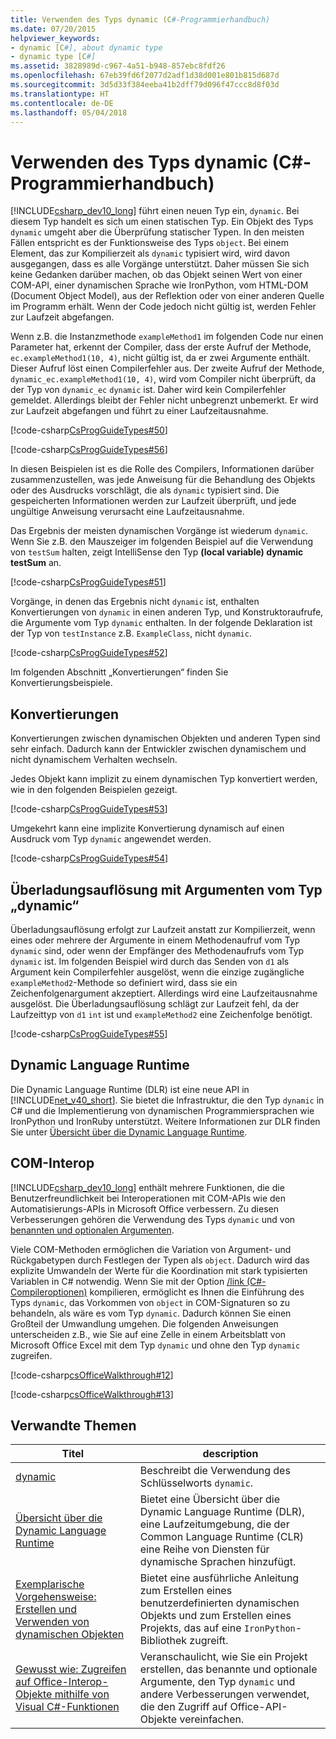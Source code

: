 ```yaml
---
title: Verwenden des Typs dynamic (C#-Programmierhandbuch)
ms.date: 07/20/2015
helpviewer_keywords:
- dynamic [C#], about dynamic type
- dynamic type [C#]
ms.assetid: 3828989d-c967-4a51-b948-857ebc8fdf26
ms.openlocfilehash: 67eb39fd6f2077d2adf1d38d001e801b815d687d
ms.sourcegitcommit: 3d5d33f384eeba41b2dff79d096f47ccc8d8f03d
ms.translationtype: HT
ms.contentlocale: de-DE
ms.lasthandoff: 05/04/2018
---
```

# <a name="using-type-dynamic-c-programming-guide"></a>Verwenden des Typs dynamic (C#-Programmierhandbuch)
[!INCLUDE[csharp_dev10_long](~/includes/csharp-dev10-long-md.md)] führt einen neuen Typ ein, `dynamic`. Bei diesem Typ handelt es sich um einen statischen Typ. Ein Objekt des Typs `dynamic` umgeht aber die Überprüfung statischer Typen. In den meisten Fällen entspricht es der Funktionsweise des Typs `object`. Bei einem Element, das zur Kompilierzeit als `dynamic` typisiert wird, wird davon ausgegangen, dass es alle Vorgänge unterstützt. Daher müssen Sie sich keine Gedanken darüber machen, ob das Objekt seinen Wert von einer COM-API, einer dynamischen Sprache wie IronPython, vom HTML-DOM (Document Object Model), aus der Reflektion oder von einer anderen Quelle im Programm erhält. Wenn der Code jedoch nicht gültig ist, werden Fehler zur Laufzeit abgefangen.  
  
 Wenn z.B. die Instanzmethode `exampleMethod1` im folgenden Code nur einen Parameter hat, erkennt der Compiler, dass der erste Aufruf der Methode, `ec.exampleMethod1(10, 4)`, nicht gültig ist, da er zwei Argumente enthält. Dieser Aufruf löst einen Compilerfehler aus. Der zweite Aufruf der Methode, `dynamic_ec.exampleMethod1(10, 4)`, wird vom Compiler nicht überprüft, da der Typ von `dynamic_ec` `dynamic` ist. Daher wird kein Compilerfehler gemeldet. Allerdings bleibt der Fehler nicht unbegrenzt unbemerkt. Er wird zur Laufzeit abgefangen und führt zu einer Laufzeitausnahme.  
  
 [!code-csharp[CsProgGuideTypes#50](../../../csharp/programming-guide/nullable-types/codesnippet/CSharp/using-type-dynamic_1.cs)]  
  
 [!code-csharp[CsProgGuideTypes#56](../../../csharp/programming-guide/nullable-types/codesnippet/CSharp/using-type-dynamic_2.cs)]  
  
 In diesen Beispielen ist es die Rolle des Compilers, Informationen darüber zusammenzustellen, was jede Anweisung für die Behandlung des Objekts oder des Ausdrucks vorschlägt, die als `dynamic` typisiert sind. Die gespeicherten Informationen werden zur Laufzeit überprüft, und jede ungültige Anweisung verursacht eine Laufzeitausnahme.  
  
 Das Ergebnis der meisten dynamischen Vorgänge ist wiederum `dynamic`. Wenn Sie z.B. den Mauszeiger im folgenden Beispiel auf die Verwendung von `testSum` halten, zeigt IntelliSense den Typ **(local variable) dynamic testSum** an.  
  
 [!code-csharp[CsProgGuideTypes#51](../../../csharp/programming-guide/nullable-types/codesnippet/CSharp/using-type-dynamic_3.cs)]  
  
 Vorgänge, in denen das Ergebnis nicht `dynamic` ist, enthalten Konvertierungen von `dynamic` in einen anderen Typ, und Konstruktoraufrufe, die Argumente vom Typ `dynamic` enthalten. In der folgende Deklaration ist der Typ von `testInstance` z.B. `ExampleClass`, nicht `dynamic`.  
  
 [!code-csharp[CsProgGuideTypes#52](../../../csharp/programming-guide/nullable-types/codesnippet/CSharp/using-type-dynamic_4.cs)]  
  
 Im folgenden Abschnitt „Konvertierungen“ finden Sie Konvertierungsbeispiele.  
  
## <a name="conversions"></a>Konvertierungen  
 Konvertierungen zwischen dynamischen Objekten und anderen Typen sind sehr einfach. Dadurch kann der Entwickler zwischen dynamischem und nicht dynamischem Verhalten wechseln.  
  
 Jedes Objekt kann implizit zu einem dynamischen Typ konvertiert werden, wie in den folgenden Beispielen gezeigt.  
  
 [!code-csharp[CsProgGuideTypes#53](../../../csharp/programming-guide/nullable-types/codesnippet/CSharp/using-type-dynamic_5.cs)]  
  
 Umgekehrt kann eine implizite Konvertierung dynamisch auf einen Ausdruck vom Typ `dynamic` angewendet werden.  
  
 [!code-csharp[CsProgGuideTypes#54](../../../csharp/programming-guide/nullable-types/codesnippet/CSharp/using-type-dynamic_6.cs)]  
  
## <a name="overload-resolution-with-arguments-of-type-dynamic"></a>Überladungsauflösung mit Argumenten vom Typ „dynamic“  
 Überladungsauflösung erfolgt zur Laufzeit anstatt zur Kompilierzeit, wenn eines oder mehrere der Argumente in einem Methodenaufruf vom Typ `dynamic` sind, oder wenn der Empfänger des Methodenaufrufs vom Typ `dynamic` ist. Im folgenden Beispiel wird durch das Senden von `d1` als Argument kein Compilerfehler ausgelöst, wenn die einzige zugängliche `exampleMethod2`-Methode so definiert wird, dass sie ein Zeichenfolgenargument akzeptiert. Allerdings wird eine Laufzeitausnahme ausgelöst. Die Überladungsauflösung schlägt zur Laufzeit fehl, da der Laufzeittyp von `d1` `int` ist und `exampleMethod2` eine Zeichenfolge benötigt.  
  
 [!code-csharp[CsProgGuideTypes#55](../../../csharp/programming-guide/nullable-types/codesnippet/CSharp/using-type-dynamic_7.cs)]  
  
## <a name="dynamic-language-runtime"></a>Dynamic Language Runtime  
 Die Dynamic Language Runtime (DLR) ist eine neue API in [!INCLUDE[net_v40_short](~/includes/net-v40-short-md.md)]. Sie bietet die Infrastruktur, die den Typ `dynamic` in C# und die Implementierung von dynamischen Programmiersprachen wie IronPython und IronRuby unterstützt. Weitere Informationen zur DLR finden Sie unter [Übersicht über die Dynamic Language Runtime](../../../framework/reflection-and-codedom/dynamic-language-runtime-overview.md).  
  
## <a name="com-interop"></a>COM-Interop  
 [!INCLUDE[csharp_dev10_long](~/includes/csharp-dev10-long-md.md)] enthält mehrere Funktionen, die die Benutzerfreundlichkeit bei Interoperationen mit COM-APIs wie den Automatisierungs-APIs in Microsoft Office verbessern. Zu diesen Verbesserungen gehören die Verwendung des Typs `dynamic` und von [benannten und optionalen Argumenten](../../../csharp/programming-guide/classes-and-structs/named-and-optional-arguments.md).  
  
 Viele COM-Methoden ermöglichen die Variation von Argument- und Rückgabetypen durch Festlegen der Typen als `object`. Dadurch wird das explizite Umwandeln der Werte für die Koordination mit stark typisierten Variablen in C# notwendig. Wenn Sie mit der Option [/link (C#-Compileroptionen)](../../../csharp/language-reference/compiler-options/link-compiler-option.md) kompilieren, ermöglicht es Ihnen die Einführung des Typs `dynamic`, das Vorkommen von `object` in COM-Signaturen so zu behandeln, als wäre es vom Typ `dynamic`. Dadurch können Sie einen Großteil der Umwandlung umgehen. Die folgenden Anweisungen unterscheiden z.B., wie Sie auf eine Zelle in einem Arbeitsblatt von Microsoft Office Excel mit dem Typ `dynamic` und ohne den Typ `dynamic` zugreifen.  
  
 [!code-csharp[csOfficeWalkthrough#12](../../../csharp/programming-guide/interop/codesnippet/CSharp/using-type-dynamic_8.cs)]  
  
 [!code-csharp[csOfficeWalkthrough#13](../../../csharp/programming-guide/interop/codesnippet/CSharp/using-type-dynamic_9.cs)]  
  
## <a name="related-topics"></a>Verwandte Themen  
  
|Titel|description|  
|-----------|-----------------|  
|[dynamic](../../../csharp/language-reference/keywords/dynamic.md)|Beschreibt die Verwendung des Schlüsselworts `dynamic`.|  
|[Übersicht über die Dynamic Language Runtime](../../../framework/reflection-and-codedom/dynamic-language-runtime-overview.md)|Bietet eine Übersicht über die Dynamic Language Runtime (DLR), eine Laufzeitumgebung, die der Common Language Runtime (CLR) eine Reihe von Diensten für dynamische Sprachen hinzufügt.|  
|[Exemplarische Vorgehensweise: Erstellen und Verwenden von dynamischen Objekten](../../../csharp/programming-guide/types/walkthrough-creating-and-using-dynamic-objects.md)|Bietet eine ausführliche Anleitung zum Erstellen eines benutzerdefinierten dynamischen Objekts und zum Erstellen eines Projekts, das auf eine `IronPython`-Bibliothek zugreift.|  
|[Gewusst wie: Zugreifen auf Office-Interop-Objekte mithilfe von Visual C#-Funktionen](../../../csharp/programming-guide/interop/how-to-access-office-onterop-objects.md)|Veranschaulicht, wie Sie ein Projekt erstellen, das benannte und optionale Argumente, den Typ `dynamic` und andere Verbesserungen verwendet, die den Zugriff auf Office-API-Objekte vereinfachen.|
